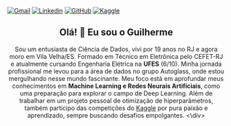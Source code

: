 [![Gmail](https://img.shields.io/badge/-Gmail-c14438?style=flat&logo=Gmail&logoColor=white)](mailto:guiefgen@gmail.com)
[![Linkedin](https://img.shields.io/badge/-LinkedIn-blue?style=flat&logo=Linkedin&logoColor=white)](https://www.linkedin.com/in/guilherme-efgen-13b8761ab/)
[![GitHub](https://img.shields.io/github/followers/guilhermeRaibolt?label=follow&style=social)](https://github.com/guilhermeRaibolt)
[![Kaggle](https://img.shields.io/badge/-Kaggle-20BEFF?style=flat&logo=Kaggle&logoColor=white)](https://www.kaggle.com/guilhermeefgen)


<div align='center'>
  <h2>Olá! 👋 Eu sou o Guilherme</h2>
<p>Sou um entusiasta de Ciência de Dados, vivi por 19 anos no RJ e agora moro em Vila Velha/ES. Formado em Técnico em Eletrônica pelo CEFET-RJ e atualmente cursando Engenharia Elétrica na <strong>UFES</strong> (6/10). Minha jornada profissional me levou para a área de dados no grupo Autoglass, onde estou mergulhando nesse mundo fascinante. Meu foco está em aprofundar meus conhecimentos em <strong>Machine Learning e Redes Neurais Artificiais</strong>, como uma preparação para explorar o campo de Deep Learning. Além de trabalhar em um projeto pessoal de otimização de hiperparâmetros, também participo das competições do <a href="https://www.kaggle.com/guilhermeefgen">Kaggle</a> por pura paixão e aprendizado, sempre buscando desafios empolgantes.
<\div>
